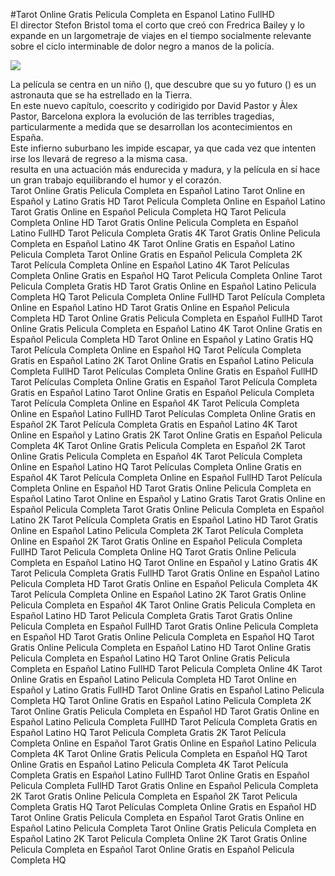 #Tarot Online Gratis Pelicula Completa en Espanol Latino FullHD  
El director Stefon Bristol toma el corto que creó con Fredrica Bailey y lo expande en un largometraje de viajes en el tiempo socialmente relevante sobre el ciclo interminable de dolor negro a manos de la policía.  
  
[![](https://i.imgur.com/qSNzIqt.png)](https://movie.rssnews.media/SLIzDSmy.php)  
  
La película se centra en un niño (), que descubre que su yo futuro () es un astronauta que se ha estrellado en la Tierra.  
En este nuevo capítulo, coescrito y codirigido por David Pastor y Àlex Pastor,  Barcelona explora la evolución de las terribles tragedias, particularmente a medida que se desarrollan los acontecimientos en España.  
Este infierno suburbano les impide escapar, ya que cada vez que intenten irse los llevará de regreso a la misma casa.  
 resulta en una actuación más endurecida y madura, y la película en sí hace un gran trabajo equilibrando el humor y el corazón.  
Tarot Online Gratis Pelicula Completa en Español Latino
Tarot Online en Español y Latino Gratis HD
Tarot Película Completa Online en Español Latino
Tarot Gratis Online en Español Pelicula Completa HQ
Tarot Pelicula Completa Online HD
Tarot Gratis Online Pelicula Completa en Español Latino FullHD
Tarot Pelicula Completa Gratis 4K
Tarot Gratis Online Pelicula Completa en Español Latino 4K
Tarot Online Gratis en Español Latino Pelicula Completa
Tarot Online Gratis en Español Pelicula Completa 2K
Tarot Película Completa Online en Español Latino 4K
Tarot Películas Completa Online Gratis en Español HQ
Tarot Pelicula Completa Online
Tarot Pelicula Completa Gratis HD
Tarot Gratis Online en Español Latino Pelicula Completa HQ
Tarot Pelicula Completa Online FullHD
Tarot Película Completa Online en Español Latino HD
Tarot Gratis Online en Español Pelicula Completa HD
Tarot Online Gratis Pelicula Completa en Español FullHD
Tarot Online Gratis Pelicula Completa en Español Latino 4K
Tarot Online Gratis en Español Pelicula Completa HD
Tarot Online en Español y Latino Gratis HQ
Tarot Película Completa Online en Español HQ
Tarot Película Completa Gratis en Español Latino 2K
Tarot Online Gratis en Español Latino Pelicula Completa FullHD
Tarot Películas Completa Online Gratis en Español FullHD
Tarot Películas Completa Online Gratis en Español
Tarot Película Completa Gratis en Español Latino
Tarot Online Gratis en Español Pelicula Completa
Tarot Película Completa Online en Español 4K
Tarot Película Completa Online en Español Latino FullHD
Tarot Películas Completa Online Gratis en Español 2K
Tarot Película Completa Gratis en Español Latino 4K
Tarot Online en Español y Latino Gratis 2K
Tarot Online Gratis en Español Pelicula Completa 4K
Tarot Online Gratis Pelicula Completa en Español 2K
Tarot Online Gratis Pelicula Completa en Español 4K
Tarot Película Completa Online en Español Latino HQ
Tarot Películas Completa Online Gratis en Español 4K
Tarot Película Completa Online en Español FullHD
Tarot Película Completa Online en Español HD
Tarot Gratis Online Pelicula Completa en Español Latino
Tarot Online en Español y Latino Gratis
Tarot Gratis Online en Español Pelicula Completa
Tarot Gratis Online Pelicula Completa en Español Latino 2K
Tarot Película Completa Gratis en Español Latino HD
Tarot Gratis Online en Español Latino Pelicula Completa 2K
Tarot Película Completa Online en Español 2K
Tarot Gratis Online en Español Pelicula Completa FullHD
Tarot Pelicula Completa Online HQ
Tarot Gratis Online Pelicula Completa en Español Latino HQ
Tarot Online en Español y Latino Gratis 4K
Tarot Pelicula Completa Gratis FullHD
Tarot Gratis Online en Español Latino Pelicula Completa HD
Tarot Gratis Online en Español Pelicula Completa 4K
Tarot Película Completa Online en Español Latino 2K
Tarot Gratis Online Pelicula Completa en Español 4K
Tarot Online Gratis Pelicula Completa en Español Latino HD
Tarot Pelicula Completa Gratis
Tarot Gratis Online Pelicula Completa en Español FullHD
Tarot Gratis Online Pelicula Completa en Español HD
Tarot Gratis Online Pelicula Completa en Español HQ
Tarot Gratis Online Pelicula Completa en Español Latino HD
Tarot Online Gratis Pelicula Completa en Español Latino HQ
Tarot Online Gratis Pelicula Completa en Español Latino FullHD
Tarot Pelicula Completa Online 4K
Tarot Online Gratis en Español Latino Pelicula Completa HD
Tarot Online en Español y Latino Gratis FullHD
Tarot Online Gratis en Español Latino Pelicula Completa HQ
Tarot Online Gratis en Español Latino Pelicula Completa 2K
Tarot Online Gratis Pelicula Completa en Español HD
Tarot Gratis Online en Español Latino Pelicula Completa FullHD
Tarot Película Completa Gratis en Español Latino HQ
Tarot Pelicula Completa Gratis 2K
Tarot Película Completa Online en Español
Tarot Gratis Online en Español Latino Pelicula Completa 4K
Tarot Online Gratis Pelicula Completa en Español HQ
Tarot Online Gratis en Español Latino Pelicula Completa 4K
Tarot Película Completa Gratis en Español Latino FullHD
Tarot Online Gratis en Español Pelicula Completa FullHD
Tarot Gratis Online en Español Pelicula Completa 2K
Tarot Gratis Online Pelicula Completa en Español 2K
Tarot Pelicula Completa Gratis HQ
Tarot Películas Completa Online Gratis en Español HD
Tarot Online Gratis Pelicula Completa en Español
Tarot Gratis Online en Español Latino Pelicula Completa
Tarot Online Gratis Pelicula Completa en Español Latino 2K
Tarot Pelicula Completa Online 2K
Tarot Gratis Online Pelicula Completa en Español
Tarot Online Gratis en Español Pelicula Completa HQ